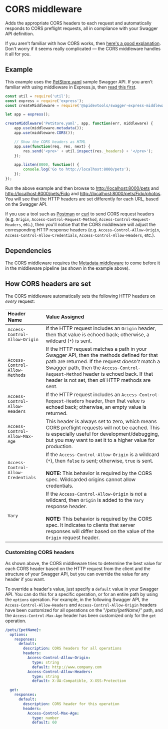 CORS middleware
============================
Adds the appropriate CORS headers to each request and automatically responds to CORS preflight requests, all in compliance with your Swagger API definition.

If you aren't familiar with how CORS works, then [here's a good explanation](https://developer.mozilla.org/en-US/docs/Web/HTTP/Access_control_CORS).  Don't worry if it seems really complicated &mdash; the CORS middleware handles it all for you.


Example
--------------------------
This example uses the [PetStore.yaml](https://github.com/APIDevTools/swagger-express-middleware/blob/master/samples/PetStore.yaml) sample Swagger API.  If you aren't familiar with using middleware in Express.js, then [read this first](http://expressjs.com/guide/using-middleware.html).

```javascript
const util = require('util');
const express = require('express');
const createMiddleware = require('@apidevtools/swagger-express-middleware');

let app = express();

createMiddleware('PetStore.yaml', app, function(err, middleware) {
    app.use(middleware.metadata());
    app.use(middleware.CORS());

    // Show the CORS headers as HTML
    app.use(function(req, res, next) {
        res.send('<pre>' + util.inspect(res._headers) + '</pre>');
    });

    app.listen(8000, function() {
        console.log('Go to http://localhost:8000/pets');
    });
});
```

Run the above example and then browse to [http://localhost:8000/pets](http://localhost:8000/pets) and [http://localhost:8000/pets/Fido](http://localhost:8000/pets/Fido) and [http://localhost:8000/pets/Fido/photos](http://localhost:8000/pets/Fido/photos). You will see that the HTTP headers are set differently for each URL, based on the Swagger API.

If you use a tool such as [Postman](http://getpostman.com) or [curl](http://curl.haxx.se/) to send CORS request headers (e.g. `Origin`, `Access-Control-Request-Method`, `Access-Control-Request-Headers`, etc.), then you'll notice that the CORS middleware will adjust the corresponding HTTP response headers (e.g. `Access-Control-Allow-Origin`, `Access-Control-Allow-Credentials`, `Access-Control-Allow-Headers`, etc.).


Dependencies
--------------------------
The CORS middleware requires the [Metadata middleware](metadata.md) to come before it in the middleware pipeline (as shown in the example above).


How CORS headers are set
--------------------------
The CORS middleware automatically sets the following HTTP headers on _every_ request:

| Header Name                        | Value Assigned
|:-----------------------------------|:-----------------
| `Access-Control-Allow-Origin`      | If the HTTP request includes an `Origin` header, then that value is echoed back; otherwise, a wildcard (`*`) is sent.
| `Access-Control-Allow-Methods`     | If the HTTP request matches a path in your Swagger API, then the methods defined for that path are returned.  If the request _doesn't_ match a Swagger path, then the `Access-Control-Request-Method` header is echoed back.  If that header is not set, then _all_ HTTP methods are sent.
| `Access-Control-Allow-Headers`     | If the HTTP request includes an `Access-Control-Request-Headers` header, then that value is echoed back; otherwise, an empty value is returned.
| `Access-Control-Allow-Max-Age`     | This header is always set to zero, which means CORS preflight requests will not be cached.  This is especially useful for development/debugging, but you may want to set it to a higher value for production.
| `Access-Control-Allow-Credentials` | If the `Access-Control-Allow-Origin` is a wildcard (`*`), then `false` is sent; otherwise, `true` is sent.<br><br>**NOTE:** This behavior is required by the CORS spec. Wildcarded origins cannot allow credentials.
| `Vary`                             | If the `Access-Control-Allow-Origin` is _not_ a wildcard, then `Origin` is added to the `Vary` response header.<br><br>**NOTE:** This behavior is required by the CORS spec. It indicates to clients that server responses will differ based on the value of the `Origin` request header.


### Customizing CORS headers
As shown above, the CORS middleware tries to determine the best value for each CORS header based on the HTTP request from the client and the structure of your Swagger API, but you can override the value for any header if you want.

To override a header's value, just specify a `default` value in your Swagger API.  You can do this for a specific operation, or for an entire path by using the `options` operation.  For example, in the following Swagger API, the `Access-Control-Allow-Headers` and `Access-Control-Allow-Origin` headers have been customized for all operations on the "_/pets/{petName}_" path, and the `Access-Control-Max-Age` header has been customized only for the `get` operation.

```yaml
/pets/{petName}:
  options:
    responses:
      default:
        description: CORS headers for all operations
        headers:
          Access-Control-Allow-Origin:
            type: string
            default: http://www.company.com
          Access-Control-Allow-Headers:
            type: string
            default: X-UA-Compatible, X-XSS-Protection

  get:
    responses:
      default:
        description: CORS header for this operation
        headers:
          Access-Control-Max-Age:
            type: number
            default: 60
```
